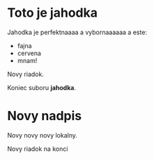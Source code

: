 # Toto je jahodka

Jahodka je perfektnaaaa a vybornaaaaaa a este:

* fajna
* cervena
* mnam!

Novy riadok.

Koniec suboru **jahodka**.

# Novy nadpis

Novy novy novy lokalny.

Novy riadok na konci
